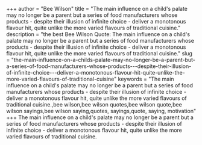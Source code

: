 +++
author = "Bee Wilson"
title = "The main influence on a child's palate may no longer be a parent but a series of food manufacturers whose products - despite their illusion of infinite choice - deliver a monotonous flavour hit, quite unlike the more varied flavours of traditional cuisine."
description = "the best Bee Wilson Quote: The main influence on a child's palate may no longer be a parent but a series of food manufacturers whose products - despite their illusion of infinite choice - deliver a monotonous flavour hit, quite unlike the more varied flavours of traditional cuisine."
slug = "the-main-influence-on-a-childs-palate-may-no-longer-be-a-parent-but-a-series-of-food-manufacturers-whose-products---despite-their-illusion-of-infinite-choice---deliver-a-monotonous-flavour-hit-quite-unlike-the-more-varied-flavours-of-traditional-cuisine"
keywords = "The main influence on a child's palate may no longer be a parent but a series of food manufacturers whose products - despite their illusion of infinite choice - deliver a monotonous flavour hit, quite unlike the more varied flavours of traditional cuisine.,bee wilson,bee wilson quotes,bee wilson quote,bee wilson sayings,bee wilson saying,quotes, sayings,quote, saying, motivation"
+++
The main influence on a child's palate may no longer be a parent but a series of food manufacturers whose products - despite their illusion of infinite choice - deliver a monotonous flavour hit, quite unlike the more varied flavours of traditional cuisine.

